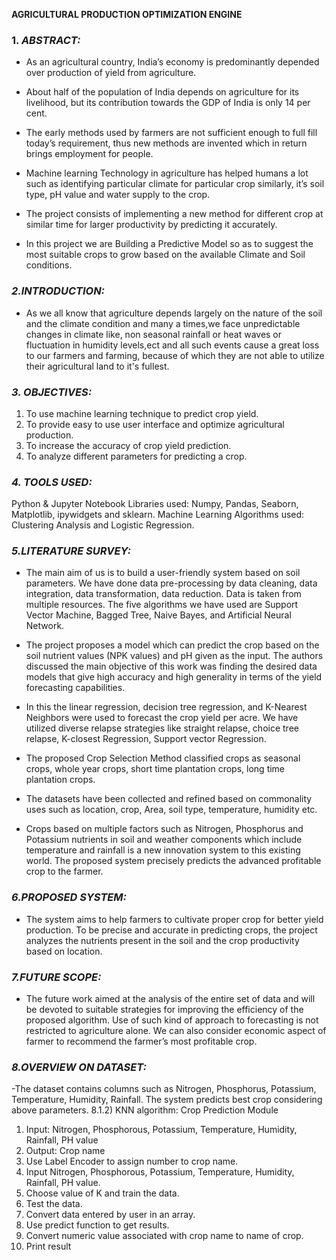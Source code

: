 __AGRICULTURAL PRODUCTION OPTIMIZATION ENGINE__

### 1. _ABSTRACT:_

- As an agricultural country, India’s economy is predominantly depended over production of yield from agriculture.

- About half of the population of India depends on agriculture for its livelihood, but its contribution towards the GDP of India is
only 14 per cent. 

- The early methods used by farmers are not sufficient enough to full fill today’s requirement, thus new methods are invented which in return brings employment  for  people.
- Machine  learning  Technology  in  agriculture  has helped humans a lot such as identifying particular climate for particular crop similarly, it’s soil type, pH value and water supply to the crop.
- The project consists of implementing a new method for different crop at similar time for larger productivity by predicting it accurately.
- In this project we are Building a Predictive Model so as to suggest the most suitable crops to grow based on the available Climate and Soil conditions.


### _2.INTRODUCTION:_

- As we all know that agriculture depends largely on the nature of the soil and the climate condition and many a times,we face unpredictable changes in climate like, non seasonal rainfall or heat waves or fluctuation in humidity levels,ect and all such events cause a great loss
to our farmers and farming, because of which they are not able to utilize their agricultural land to it's fullest.



### _3. OBJECTIVES:_

1. To use machine learning technique to predict crop yield.
2. To provide easy to use user interface and optimize agricultural production.
3. To increase the accuracy of crop yield prediction.
4. To analyze different parameters for predicting a crop.

### _4. TOOLS USED:_
Python & Jupyter Notebook Libraries used: Numpy, Pandas, Seaborn, Matplotlib, ipywidgets and sklearn. Machine Learning Algorithms used: Clustering Analysis and Logistic Regression.

### _5.LITERATURE SURVEY:_

- The main aim of us is to build a user-friendly system based on soil parameters. We have done data pre-processing by data cleaning, data integration, data
transformation, data reduction. Data is taken from multiple resources. The five algorithms we have used are Support Vector Machine,
Bagged Tree, Naive Bayes, and Artificial Neural Network.

- The project proposes a model which can predict the crop based on the soil nutrient values (NPK values) and pH given as the input. The authors
discussed the main objective of this work was finding the desired data models that give high accuracy and high generality in terms
of the yield forecasting capabilities.

- In this the linear regression, decision tree regression, and K-Nearest Neighbors were used to forecast the crop yield per
acre. We have utilized diverse relapse strategies like straight relapse, choice tree relapse, K-closest Regression, Support vector
Regression.

- The proposed Crop Selection Method classified crops as seasonal crops, whole year crops, short time plantation crops, long time plantation crops.

- The datasets have been collected and refined based on commonality uses such as location, crop, Area, soil type, temperature, humidity etc.

- Crops based on multiple factors such as Nitrogen, Phosphorus and Potassium nutrients in soil and weather components which include temperature and rainfall is a new innovation
system to this existing world. The proposed system precisely predicts the advanced profitable crop to the farmer.

### _6.PROPOSED SYSTEM:_

- The system aims to help farmers to cultivate proper crop for better yield production. To be precise and accurate in predicting
crops, the project analyzes the nutrients present in the soil and the crop productivity based on location. 

### _7.FUTURE SCOPE:_

- The future work aimed at the analysis of the entire set of data and will be devoted to suitable strategies for improving the efficiency of the proposed algorithm. Use of such kind of approach to forecasting is not restricted
to agriculture alone. We can also consider economic aspect of farmer to recommend the farmer’s most
profitable crop.

### _8.OVERVIEW ON DATASET:_

-The dataset contains columns such as Nitrogen, Phosphorus, Potassium, Temperature, Humidity, Rainfall. The system predicts best crop considering above parameters.
8.1.2) KNN algorithm: Crop Prediction Module
1) Input: Nitrogen, Phosphorous, Potassium, Temperature, Humidity, Rainfall, PH value
2) Output: Crop name
3) Use Label Encoder to assign number to crop name.
4) Input Nitrogen, Phosphorous, Potassium, Temperature, Humidity, Rainfall, PH value.
5) Choose value of K and train the data.
6) Test the data.
7) Convert data entered by user in an array.
8) Use predict function to get results.
9) Convert numeric value associated with crop name to name of crop.
10) Print result

















